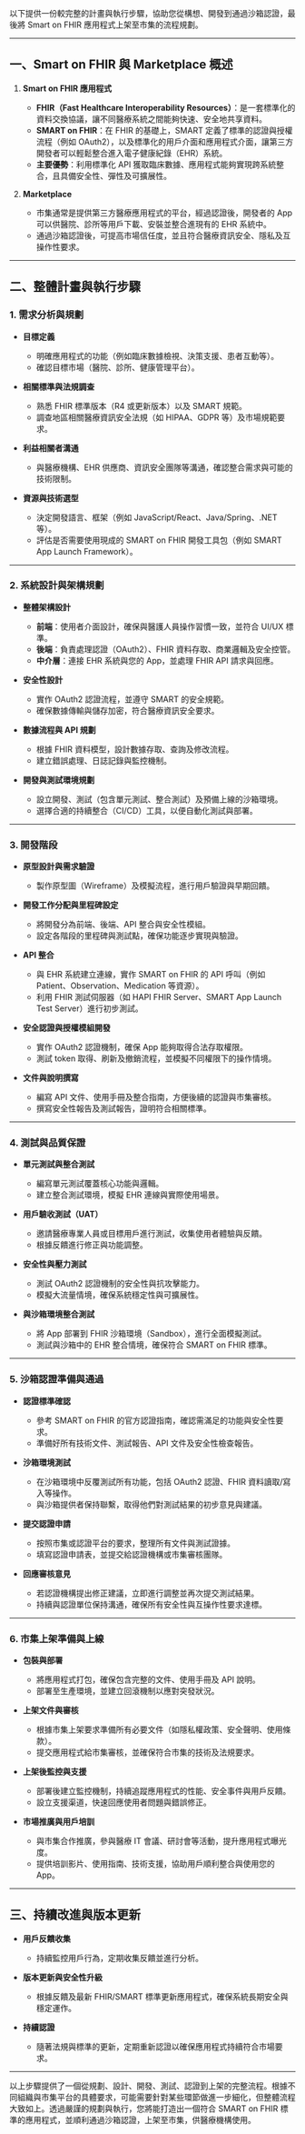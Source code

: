 以下提供一份較完整的計畫與執行步驟，協助您從構想、開發到通過沙箱認證，最後將 Smart on FHIR 應用程式上架至市集的流程規劃。

---

## 一、Smart on FHIR 與 Marketplace 概述

1. **Smart on FHIR 應用程式**  
   - **FHIR（Fast Healthcare Interoperability Resources）**：是一套標準化的資料交換協議，讓不同醫療系統之間能夠快速、安全地共享資料。  
   - **SMART on FHIR**：在 FHIR 的基礎上，SMART 定義了標準的認證與授權流程（例如 OAuth2），以及標準化的用戶介面和應用程式介面，讓第三方開發者可以輕鬆整合進入電子健康紀錄（EHR）系統。  
   - **主要優勢**：利用標準化 API 獲取臨床數據、應用程式能夠實現跨系統整合，且具備安全性、彈性及可擴展性。

2. **Marketplace**  
   - 市集通常是提供第三方醫療應用程式的平台，經過認證後，開發者的 App 可以供醫院、診所等用戶下載、安裝並整合進現有的 EHR 系統中。  
   - 通過沙箱認證後，可提高市場信任度，並且符合醫療資訊安全、隱私及互操作性要求。

---

## 二、整體計畫與執行步驟

### 1. 需求分析與規劃

- **目標定義**  
  - 明確應用程式的功能（例如臨床數據檢視、決策支援、患者互動等）。
  - 確認目標市場（醫院、診所、健康管理平台）。
  
- **相關標準與法規調查**  
  - 熟悉 FHIR 標準版本（R4 或更新版本）以及 SMART 規範。
  - 調查地區相關醫療資訊安全法規（如 HIPAA、GDPR 等）及市場規範要求。
  
- **利益相關者溝通**  
  - 與醫療機構、EHR 供應商、資訊安全團隊等溝通，確認整合需求與可能的技術限制。

- **資源與技術選型**  
  - 決定開發語言、框架（例如 JavaScript/React、Java/Spring、.NET 等）。
  - 評估是否需要使用現成的 SMART on FHIR 開發工具包（例如 SMART App Launch Framework）。

---

### 2. 系統設計與架構規劃

- **整體架構設計**  
  - **前端**：使用者介面設計，確保與醫護人員操作習慣一致，並符合 UI/UX 標準。
  - **後端**：負責處理認證（OAuth2）、FHIR 資料存取、商業邏輯及安全控管。
  - **中介層**：連接 EHR 系統與您的 App，並處理 FHIR API 請求與回應。
  
- **安全性設計**  
  - 實作 OAuth2 認證流程，並遵守 SMART 的安全規範。
  - 確保數據傳輸與儲存加密，符合醫療資訊安全要求。

- **數據流程與 API 規劃**  
  - 根據 FHIR 資料模型，設計數據存取、查詢及修改流程。
  - 建立錯誤處理、日誌記錄與監控機制。

- **開發與測試環境規劃**  
  - 設立開發、測試（包含單元測試、整合測試）及預備上線的沙箱環境。
  - 選擇合適的持續整合（CI/CD）工具，以便自動化測試與部署。

---

### 3. 開發階段

- **原型設計與需求驗證**  
  - 製作原型圖（Wireframe）及模擬流程，進行用戶驗證與早期回饋。
  
- **開發工作分配與里程碑設定**  
  - 將開發分為前端、後端、API 整合與安全性模組。
  - 設定各階段的里程碑與測試點，確保功能逐步實現與驗證。

- **API 整合**  
  - 與 EHR 系統建立連線，實作 SMART on FHIR 的 API 呼叫（例如 Patient、Observation、Medication 等資源）。
  - 利用 FHIR 測試伺服器（如 HAPI FHIR Server、SMART App Launch Test Server）進行初步測試。

- **安全認證與授權模組開發**  
  - 實作 OAuth2 認證機制，確保 App 能夠取得合法存取權限。
  - 測試 token 取得、刷新及撤銷流程，並模擬不同權限下的操作情境。

- **文件與說明撰寫**  
  - 編寫 API 文件、使用手冊及整合指南，方便後續的認證與市集審核。
  - 撰寫安全性報告及測試報告，證明符合相關標準。

---

### 4. 測試與品質保證

- **單元測試與整合測試**  
  - 編寫單元測試覆蓋核心功能與邏輯。
  - 建立整合測試環境，模擬 EHR 連線與實際使用場景。
  
- **用戶驗收測試（UAT）**  
  - 邀請醫療專業人員或目標用戶進行測試，收集使用者體驗與反饋。
  - 根據反饋進行修正與功能調整。

- **安全性與壓力測試**  
  - 測試 OAuth2 認證機制的安全性與抗攻擊能力。
  - 模擬大流量情境，確保系統穩定性與可擴展性。

- **與沙箱環境整合測試**  
  - 將 App 部署到 FHIR 沙箱環境（Sandbox），進行全面模擬測試。
  - 測試與沙箱中的 EHR 整合情境，確保符合 SMART on FHIR 標準。

---

### 5. 沙箱認證準備與通過

- **認證標準確認**  
  - 參考 SMART on FHIR 的官方認證指南，確認需滿足的功能與安全性要求。
  - 準備好所有技術文件、測試報告、API 文件及安全性檢查報告。

- **沙箱環境測試**  
  - 在沙箱環境中反覆測試所有功能，包括 OAuth2 認證、FHIR 資料讀取/寫入等操作。
  - 與沙箱提供者保持聯繫，取得他們對測試結果的初步意見與建議。

- **提交認證申請**  
  - 按照市集或認證平台的要求，整理所有文件與測試證據。
  - 填寫認證申請表，並提交給認證機構或市集審核團隊。

- **回應審核意見**  
  - 若認證機構提出修正建議，立即進行調整並再次提交測試結果。
  - 持續與認證單位保持溝通，確保所有安全性與互操作性要求達標。

---

### 6. 市集上架準備與上線

- **包裝與部署**  
  - 將應用程式打包，確保包含完整的文件、使用手冊及 API 說明。
  - 部署至生產環境，並建立回滾機制以應對突發狀況。

- **上架文件與審核**  
  - 根據市集上架要求準備所有必要文件（如隱私權政策、安全聲明、使用條款）。
  - 提交應用程式給市集審核，並確保符合市集的技術及法規要求。

- **上架後監控與支援**  
  - 部署後建立監控機制，持續追蹤應用程式的性能、安全事件與用戶反饋。
  - 設立支援渠道，快速回應使用者問題與錯誤修正。

- **市場推廣與用戶培訓**  
  - 與市集合作推廣，參與醫療 IT 會議、研討會等活動，提升應用程式曝光度。
  - 提供培訓影片、使用指南、技術支援，協助用戶順利整合與使用您的 App。

---

## 三、持續改進與版本更新

- **用戶反饋收集**  
  - 持續監控用戶行為，定期收集反饋並進行分析。
  
- **版本更新與安全性升級**  
  - 根據反饋及最新 FHIR/SMART 標準更新應用程式，確保系統長期安全與穩定運作。
  
- **持續認證**  
  - 隨著法規與標準的更新，定期重新認證以確保應用程式持續符合市場要求。

---

以上步驟提供了一個從規劃、設計、開發、測試、認證到上架的完整流程。根據不同組織與市集平台的具體要求，可能需要針對某些環節做進一步細化，但整體流程大致如上。透過嚴謹的規劃與執行，您將能打造出一個符合 SMART on FHIR 標準的應用程式，並順利通過沙箱認證，上架至市集，供醫療機構使用。